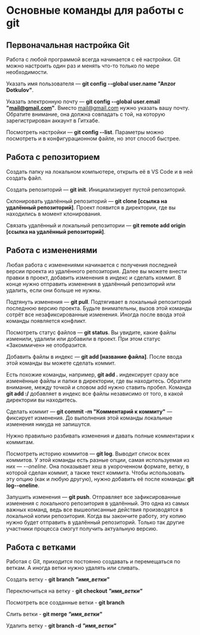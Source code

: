 # Основные команды для работы с git

## Первоначальная настройка Git

Работа с любой программой всегда начинается с её настройки. Git можно настроить один раз и менять что-то только по мере необходимости.

Указать имя пользователя — **git config --global user.name "Anzor Dotkulov"**.

Указать электронную почту — **git config --global user.email "mail@gmail.com"**. Вместо mail@gmail.com нужно указать вашу почту. Обратите внимание, она должна совпадать с той, на которую зарегистрирован аккаунт в Гитхабе.

Посмотреть настройки — **git config --list**. Параметры можно посмотреть и в конфигурационном файле, но этот способ быстрее.

## Работа с репозиторием

Создать папку на локальном компьютере, открыть её в VS Code и в ней создать файл.

Создать репозиторий — **git init**. Инициализирует пустой репозиторий.

Склонировать удалённый репозиторий — **git clone [ссылка на удалённый репозиторий]**. Проект появится в директории, где вы находились в момент клонирования.

Связать удалённый и локальный репозитории — **git remote add origin [ссылка на удалённый репозиторий]**.

## Работа с изменениями

Любая работа с изменениями начинается с получения последней версии проекта из удалённого репозитория. Далее вы можете внести правки в проект, добавить изменения в индекс и сделать коммит. В конце нужно отправить изменения в удалённый репозиторий или удалить, если они больше не нужны.

Подтянуть изменения — **git pull**. Подтягивает в локальный репозиторий последнюю версию проекта. Будьте внимательны, вызов этой команды сотрёт все незафиксированные изменения. Иногда после ввода этой команды появляется конфликт.

Посмотреть статус файлов — **git status**. Вы увидите, какие файлы изменили, удалили или добавили в проект. При этом статус «Закоммичен» не отобразится.

Добавить файлы в индекс — **git add [название файла]**. После ввода этой команды вы можете сделать коммит.

Есть похожие команды, например, **git add .** индексирует сразу все изменённые файлы и папки в директории, где вы находитесь. Обратите внимание, между точкой и словом add нужно ставить пробел. Команда **git add :/** добавляет в индекс все файлы независимо от того, в какой директории вы находитесь.

Сделать коммит — **git commit -m "Комментарий к коммиту"** — фиксирует изменения. До выполнения этой команды локальные изменения никуда не запишутся.

Нужно правильно разбивать изменения и давать полные комментарии к коммитам.

Посмотреть историю коммитов — **git log**. Выводит список всех коммитов. У этой команды есть разные опции, самая используемая из них — *--oneline*. Она показывает хеш в укороченном формате, ветку, в которой сделан коммит, а также текст коммита. Чтобы использовать эту опцию (как и любую другую), нужно добавить её после команды: **git log--oneline**.

Запушить изменения — **git push**. Отправляет все зафиксированные изменения с локального репозитория в удалённый. Это одна из самых важных команд, ведь все вышеописанные действия производятся в локальной копии репозитория. Когда вы закончите работу, эту копию нужно будет отправить в удалённый репозиторий. Только так другие участники процесса смогут получить актуальную версию.

## Работа с ветками

Работая с Git, приходится постоянно создавать и перемещаться по веткам. А иногда ветки нужно удалять или сливать.

Создать ветку - **git branch _"имя_ветки"_**

Переключиться на ветку - **git checkout _"имя_ветки"_**

Посмотреть все созданные ветки - **git branch**

Слить ветки - **git merge _"имя_ветки"_**

Удалить ветку - **git branch -d _"имя_ветки"_**
